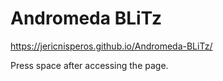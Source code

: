 # Andromeda BLiTz


https://jericnisperos.github.io/Andromeda-BLiTz/

Press space after accessing the page. 
